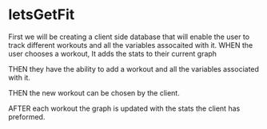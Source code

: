 # letsGetFit

First we will be creating a client side database that will enable the user to track different workouts and all the variables assocaited with it.
WHEN the user chooses a workout, It adds the stats to their current graph

THEN they have the ability to add a workout and all the variables associated with it.

THEN the new workout can be chosen by the client. 

AFTER each workout the graph is updated with the stats the client has preformed.
